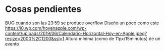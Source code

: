 # Cosas pendientes

BUG cuando son las 23:59 se produce overflow
Diseño un poco como este https://i0.wp.com/hoyenapple.com/wp-content/uploads/2019/06/Calendario-Horizontal-Hoy-en-Apple.jpeg?resize=2000%2C1200&ssl=1
Altura mínima (como de 11px/15minutos) de un evento
